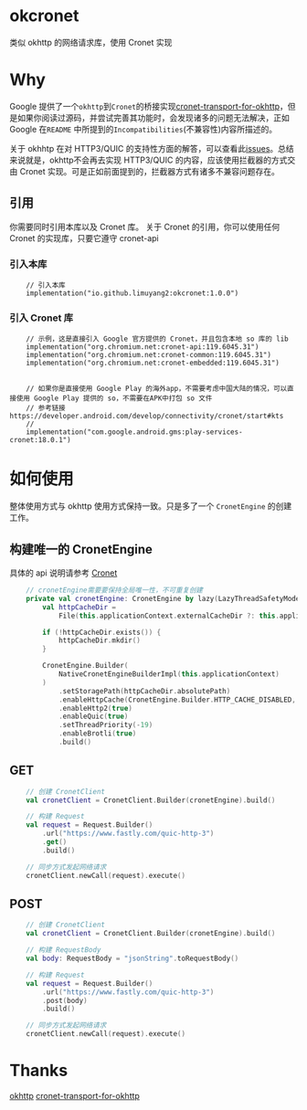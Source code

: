 # okcronet
类似 okhttp 的网络请求库，使用 Cronet 实现

# Why
Google 提供了一个`okhttp`到`Cronet`的桥接实现[cronet-transport-for-okhttp](https://github.com/google/cronet-transport-for-okhttp/)，但是如果你阅读过源码，并尝试完善其功能时，会发现诸多的问题无法解决，正如 Google 在`README`
中所提到的`Incompatibilities`(不兼容性)内容所描述的。

关于 okhhtp 在对 HTTP3/QUIC 的支持性方面的解答，可以查看此[issues](https://github.com/square/okhttp/issues/907)。总结来说就是，okhttp不会再去实现 HTTP3/QUIC 的内容，应该使用拦截器的方式交由 Cronet 实现。可是正如前面提到的，拦截器方式有诸多不兼容问题存在。

## 引用
你需要同时引用本库以及 Cronet 库。
关于 Cronet 的引用，你可以使用任何 Cronet 的实现库，只要它遵守 cronet-api 

### 引入本库
```
    // 引入本库
    implementation("io.github.limuyang2:okcronet:1.0.0")

```

### 引入 Cronet 库
```
    // 示例，这是直接引入 Google 官方提供的 Cronet，并且包含本地 so 库的 lib
    implementation("org.chromium.net:cronet-api:119.6045.31")
    implementation("org.chromium.net:cronet-common:119.6045.31")
    implementation("org.chromium.net:cronet-embedded:119.6045.31")


    // 如果你是直接使用 Google Play 的海外app，不需要考虑中国大陆的情况，可以直接使用 Google Play 提供的 so，不需要在APK中打包 so 文件
    // 参考链接 https://developer.android.com/develop/connectivity/cronet/start#kts
    //
    implementation("com.google.android.gms:play-services-cronet:18.0.1")
```

# 如何使用
整体使用方式与 okhttp 使用方式保持一致。只是多了一个 `CronetEngine` 的创建工作。

## 构建唯一的 CronetEngine
具体的 api 说明请参考 [Cronet](https://developer.android.com/develop/connectivity/cronet)
```kotlin
    // cronetEngine需要要保持全局唯一性，不可重复创建
    private val cronetEngine: CronetEngine by lazy(LazyThreadSafetyMode.NONE) {
        val httpCacheDir =
            File(this.applicationContext.externalCacheDir ?: this.applicationContext.cacheDir, "http")

        if (!httpCacheDir.exists()) {
            httpCacheDir.mkdir()
        }

        CronetEngine.Builder(
            NativeCronetEngineBuilderImpl(this.applicationContext)
        )
            .setStoragePath(httpCacheDir.absolutePath)
            .enableHttpCache(CronetEngine.Builder.HTTP_CACHE_DISABLED, 1048576)
            .enableHttp2(true)
            .enableQuic(true)
            .setThreadPriority(-19)
            .enableBrotli(true)
            .build()
```

## GET
```kotlin
    // 创建 CronetClient
    val cronetClient = CronetClient.Builder(cronetEngine).build()

    // 构建 Request
    val request = Request.Builder()
        .url("https://www.fastly.com/quic-http-3")
        .get()
        .build()

    // 同步方式发起网络请求
    cronetClient.newCall(request).execute()

```

## POST
```kotlin
    // 创建 CronetClient
    val cronetClient = CronetClient.Builder(cronetEngine).build()

    // 构建 RequestBody
    val body: RequestBody = "jsonString".toRequestBody()

    // 构建 Request
    val request = Request.Builder()
        .url("https://www.fastly.com/quic-http-3")
        .post(body)
        .build()

    // 同步方式发起网络请求
    cronetClient.newCall(request).execute()
```

# Thanks
[okhttp](https://github.com/square/okhttp)
[cronet-transport-for-okhttp](https://github.com/google/cronet-transport-for-okhttp)
